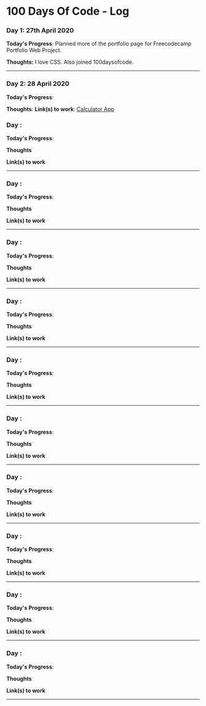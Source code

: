 # 100 Days Of Code - Log

### Day 1: 27th April 2020

**Today's Progress**: Planned more of the portfolio page for Freecodecamp Portfolio Web Project.

**Thoughts:** I love CSS. Also joined 100daysofcode.

*******************

### Day 2: 28 April 2020

**Today's Progress**: 

**Thoughts**: 
**Link(s) to work**: [Calculator App](http://www.example.com)


### Day : 

**Today's Progress**: 

**Thoughts** 

**Link(s) to work**

*************************************

### Day : 

**Today's Progress**: 

**Thoughts** 

**Link(s) to work**

*************************************
### Day : 

**Today's Progress**: 

**Thoughts** 

**Link(s) to work**

*************************************
### Day : 

**Today's Progress**: 

**Thoughts** 

**Link(s) to work**

*************************************
### Day : 

**Today's Progress**: 

**Thoughts** 

**Link(s) to work**

*************************************
### Day : 

**Today's Progress**: 

**Thoughts** 

**Link(s) to work**

*************************************
### Day : 

**Today's Progress**: 

**Thoughts** 

**Link(s) to work**

*************************************
### Day : 

**Today's Progress**: 

**Thoughts** 

**Link(s) to work**

*************************************
### Day : 

**Today's Progress**: 

**Thoughts** 

**Link(s) to work**

*************************************
### Day : 

**Today's Progress**: 

**Thoughts** 

**Link(s) to work**

*************************************
